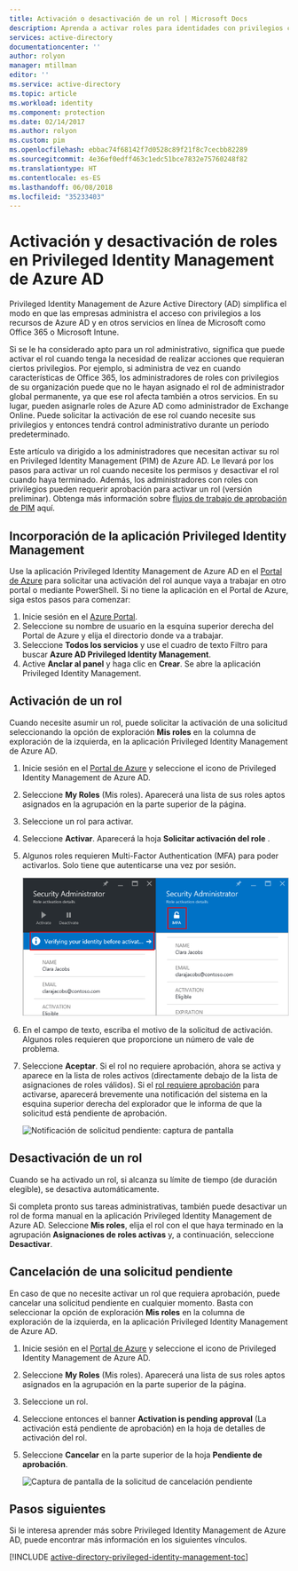 ```yaml
---
title: Activación o desactivación de un rol | Microsoft Docs
description: Aprenda a activar roles para identidades con privilegios con la aplicación Privileged Identity Management de Azure.
services: active-directory
documentationcenter: ''
author: rolyon
manager: mtillman
editor: ''
ms.service: active-directory
ms.topic: article
ms.workload: identity
ms.component: protection
ms.date: 02/14/2017
ms.author: rolyon
ms.custom: pim
ms.openlocfilehash: ebbac74f68142f7d0528c89f21f8c7cecbb82289
ms.sourcegitcommit: 4e36ef0edff463c1edc51bce7832e75760248f82
ms.translationtype: HT
ms.contentlocale: es-ES
ms.lasthandoff: 06/08/2018
ms.locfileid: "35233403"
---
```

# <a name="how-to-activate-or-deactivate-roles-in-azure-ad-privileged-identity-management"></a>Activación y desactivación de roles en Privileged Identity Management de Azure AD
Privileged Identity Management de Azure Active Directory (AD) simplifica el modo en que las empresas administra el acceso con privilegios a los recursos de Azure AD y en otros servicios en línea de Microsoft como Office 365 o Microsoft Intune.  

Si se le ha considerado apto para un rol administrativo, significa que puede activar el rol cuando tenga la necesidad de realizar acciones que requieran ciertos privilegios. Por ejemplo, si administra de vez en cuando características de Office 365, los administradores de roles con privilegios de su organización puede que no le hayan asignado el rol de administrador global permanente, ya que ese rol afecta también a otros servicios. En su lugar, pueden asignarle roles de Azure AD como administrador de Exchange Online. Puede solicitar la activación de ese rol cuando necesite sus privilegios y entonces tendrá control administrativo durante un período predeterminado.

Este artículo va dirigido a los administradores que necesitan activar su rol en Privileged Identity Management (PIM) de Azure AD. Le llevará por los pasos para activar un rol cuando necesite los permisos y desactivar el rol cuando haya terminado. Además, los administradores con roles con privilegios pueden requerir aprobación para activar un rol (versión preliminar). Obtenga más información sobre [flujos de trabajo de aprobación de PIM](./privileged-identity-management/azure-ad-pim-approval-workflow.md) aquí.

## <a name="add-the-privileged-identity-management-application"></a>Incorporación de la aplicación Privileged Identity Management
Use la aplicación Privileged Identity Management de Azure AD en el [Portal de Azure](https://portal.azure.com/) para solicitar una activación del rol aunque vaya a trabajar en otro portal o mediante PowerShell. Si no tiene la aplicación en el Portal de Azure, siga estos pasos para comenzar:

1. Inicie sesión en el [Azure Portal](https://portal.azure.com/).
2. Seleccione su nombre de usuario en la esquina superior derecha del Portal de Azure y elija el directorio donde va a trabajar.
3. Seleccione **Todos los servicios** y use el cuadro de texto Filtro para buscar **Azure AD Privileged Identity Management**.
4. Active **Anclar al panel** y haga clic en **Crear**. Se abre la aplicación Privileged Identity Management.

## <a name="activate-a-role"></a>Activación de un rol
Cuando necesite asumir un rol, puede solicitar la activación de una solicitud seleccionando la opción de exploración **Mis roles** en la columna de exploración de la izquierda, en la aplicación Privileged Identity Management de Azure AD.

1. Inicie sesión en el [Portal de Azure](https://portal.azure.com/) y seleccione el icono de Privileged Identity Management de Azure AD.
2. Seleccione **My Roles** (Mis roles). Aparecerá una lista de sus roles aptos asignados en la agrupación en la parte superior de la página.
3. Seleccione un rol para activar.
4. Seleccione **Activar**. Aparecerá la hoja **Solicitar activación del role** .
5. Algunos roles requieren Multi-Factor Authentication (MFA) para poder activarlos. Solo tiene que autenticarse una vez por sesión.
   
    ![Comprobación con MFA antes de la activación del rol: captura de pantalla][2]
6. En el campo de texto, escriba el motivo de la solicitud de activación.  Algunos roles requieren que proporcione un número de vale de problema.
7. Seleccione **Aceptar**.  Si el rol no requiere aprobación, ahora se activa y aparece en la lista de roles activos (directamente debajo de la lista de asignaciones de roles válidos). Si el [rol requiere aprobación](./privileged-identity-management/azure-ad-pim-approval-workflow.md) para activarse, aparecerá brevemente una notificación del sistema en la esquina superior derecha del explorador que le informa de que la solicitud está pendiente de aprobación.

    ![Notificación de solicitud pendiente: captura de pantalla][3]

## <a name="deactivate-a-role"></a>Desactivación de un rol
Cuando se ha activado un rol, si alcanza su límite de tiempo (de duración elegible), se desactiva automáticamente.

Si completa pronto sus tareas administrativas, también puede desactivar un rol de forma manual en la aplicación Privileged Identity Management de Azure AD.  Seleccione **Mis roles**, elija el rol con el que haya terminado en la agrupación **Asignaciones de roles activas** y, a continuación, seleccione **Desactivar**.  

## <a name="cancel-a-pending-request"></a>Cancelación de una solicitud pendiente
En caso de que no necesite activar un rol que requiera aprobación, puede cancelar una solicitud pendiente en cualquier momento. Basta con seleccionar la opción de exploración **Mis roles** en la columna de exploración de la izquierda, en la aplicación Privileged Identity Management de Azure AD.

1. Inicie sesión en el [Portal de Azure](https://portal.azure.com/) y seleccione el icono de Privileged Identity Management de Azure AD.
2. Seleccione **My Roles** (Mis roles). Aparecerá una lista de sus roles aptos asignados en la agrupación en la parte superior de la página.
3. Seleccione un rol.
4. Seleccione entonces el banner **Activation is pending approval** (La activación está pendiente de aprobación) en la hoja de detalles de activación del rol.
5. Seleccione **Cancelar** en la parte superior de la hoja **Pendiente de aprobación**.

   ![Captura de pantalla de la solicitud de cancelación pendiente][4]

## <a name="next-steps"></a>Pasos siguientes
Si le interesa aprender más sobre Privileged Identity Management de Azure AD, puede encontrar más información en los siguientes vínculos.

[!INCLUDE [active-directory-privileged-identity-management-toc](../../includes/active-directory-privileged-identity-management-toc.md)]

<!--Image references-->

[1]: ./media/active-directory-privileged-identity-management-configure/PIM_EnablePim.png
[2]: ./media/active-directory-privileged-identity-management-how-to-activate-role/PIM_activation_MFA.png
[3]: ./media/active-directory-privileged-identity-management-how-to-activate-role/PIM_Request_Pending_Toast2.png
[4]: ./media/active-directory-privileged-identity-management-how-to-activate-role/PIM_Request_Pending_Banner_Cancel.png
